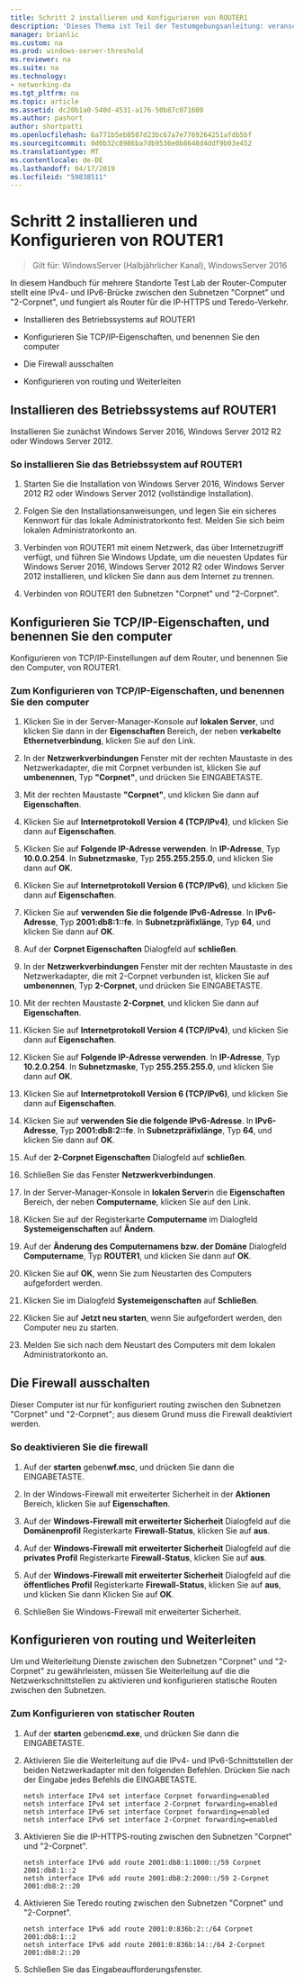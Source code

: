 ```yaml
---
title: Schritt 2 installieren und Konfigurieren von ROUTER1
description: 'Dieses Thema ist Teil der Testumgebungsanleitung: veranschaulichen von DirectAccess Multisite-Bereitstellung für Windows Server 2016'
manager: brianlic
ms.custom: na
ms.prod: windows-server-threshold
ms.reviewer: na
ms.suite: na
ms.technology:
- networking-da
ms.tgt_pltfrm: na
ms.topic: article
ms.assetid: dc20b1a0-540d-4531-a176-50b87c071600
ms.author: pashort
author: shortpatti
ms.openlocfilehash: 6a771b5eb8587d23bc67a7e7769264251afdb5bf
ms.sourcegitcommit: 0d0b32c8986ba7db9536e0b8648d4ddf9b03e452
ms.translationtype: MT
ms.contentlocale: de-DE
ms.lasthandoff: 04/17/2019
ms.locfileid: "59838511"
---
```

# <a name="step-2-install-and-configure-router1"></a>Schritt 2 installieren und Konfigurieren von ROUTER1

>Gilt für: WindowsServer (Halbjährlicher Kanal), WindowsServer 2016

In diesem Handbuch für mehrere Standorte Test Lab der Router-Computer stellt eine IPv4- und IPv6-Brücke zwischen den Subnetzen "Corpnet" und "2-Corpnet", und fungiert als Router für die IP-HTTPS und Teredo-Verkehr.  
  
- Installieren des Betriebssystems auf ROUTER1 
  
- Konfigurieren Sie TCP/IP-Eigenschaften, und benennen Sie den computer  
  
- Die Firewall ausschalten
  
- Konfigurieren von routing und Weiterleiten
  
## <a name="install-the-operating-system-on-router1"></a>Installieren des Betriebssystems auf ROUTER1  
Installieren Sie zunächst Windows Server 2016, Windows Server 2012 R2 oder Windows Server 2012.  
  
### <a name="to-install-the-operating-system-on-router1"></a>So installieren Sie das Betriebssystem auf ROUTER1  
  
1.  Starten Sie die Installation von Windows Server 2016, Windows Server 2012 R2 oder Windows Server 2012 (vollständige Installation).  
  
2.  Folgen Sie den Installationsanweisungen, und legen Sie ein sicheres Kennwort für das lokale Administratorkonto fest. Melden Sie sich beim lokalen Administratorkonto an.  
  
3.  Verbinden von ROUTER1 mit einem Netzwerk, das über Internetzugriff verfügt, und führen Sie Windows Update, um die neuesten Updates für Windows Server 2016, Windows Server 2012 R2 oder Windows Server 2012 installieren, und klicken Sie dann aus dem Internet zu trennen.  
  
4.  Verbinden von ROUTER1 den Subnetzen "Corpnet" und "2-Corpnet".  
  
## <a name="configure-tcpip-properties-and-rename-the-computer"></a>Konfigurieren Sie TCP/IP-Eigenschaften, und benennen Sie den computer  
Konfigurieren von TCP/IP-Einstellungen auf dem Router, und benennen Sie den Computer, von ROUTER1.  
  
### <a name="to-configure-tcpip-properties-and-rename-the-computer"></a>Zum Konfigurieren von TCP/IP-Eigenschaften, und benennen Sie den computer  
  
1.  Klicken Sie in der Server-Manager-Konsole auf **lokalen Server**, und klicken Sie dann in der **Eigenschaften** Bereich, der neben **verkabelte Ethernetverbindung**, klicken Sie auf den Link.  
  
2.  In der **Netzwerkverbindungen** Fenster mit der rechten Maustaste in des Netzwerkadapter, die mit Corpnet verbunden ist, klicken Sie auf **umbenennen**, Typ **"Corpnet"**, und drücken Sie EINGABETASTE.  
  
3.  Mit der rechten Maustaste **"Corpnet"**, und klicken Sie dann auf **Eigenschaften**.  
  
4.  Klicken Sie auf **Internetprotokoll Version 4 (TCP/IPv4)**, und klicken Sie dann auf **Eigenschaften**.  
  
5.  Klicken Sie auf **Folgende IP-Adresse verwenden**. In **IP-Adresse**, Typ **10.0.0.254**. In **Subnetzmaske**, Typ **255.255.255.0**, und klicken Sie dann auf **OK**.  
  
6.  Klicken Sie auf **Internetprotokoll Version 6 (TCP/IPv6)**, und klicken Sie dann auf **Eigenschaften**.  
  
7.  Klicken Sie auf **verwenden Sie die folgende IPv6-Adresse**. In **IPv6-Adresse**, Typ **2001:db8:1::fe**. In **Subnetzpräfixlänge**, Typ **64**, und klicken Sie dann auf **OK**.  
  
8.  Auf der **Corpnet Eigenschaften** Dialogfeld auf **schließen**.  
  
9. In der **Netzwerkverbindungen** Fenster mit der rechten Maustaste in des Netzwerkadapter, die mit 2-Corpnet verbunden ist, klicken Sie auf **umbenennen**, Typ **2-Corpnet**, und drücken Sie EINGABETASTE.  
  
10. Mit der rechten Maustaste **2-Corpnet**, und klicken Sie dann auf **Eigenschaften**.  
  
11. Klicken Sie auf **Internetprotokoll Version 4 (TCP/IPv4)**, und klicken Sie dann auf **Eigenschaften**.  
  
12. Klicken Sie auf **Folgende IP-Adresse verwenden**. In **IP-Adresse**, Typ **10.2.0.254**. In **Subnetzmaske**, Typ **255.255.255.0**, und klicken Sie dann auf **OK**.  
  
13. Klicken Sie auf **Internetprotokoll Version 6 (TCP/IPv6)**, und klicken Sie dann auf **Eigenschaften**.  
  
14. Klicken Sie auf **verwenden Sie die folgende IPv6-Adresse**. In **IPv6-Adresse**, Typ **2001:db8:2::fe**. In **Subnetzpräfixlänge**, Typ **64**, und klicken Sie dann auf **OK**.  
  
15. Auf der **2-Corpnet Eigenschaften** Dialogfeld auf **schließen**.  
  
16. Schließen Sie das Fenster **Netzwerkverbindungen**.  
  
17. In der Server-Manager-Konsole in **lokalen Server**in die **Eigenschaften** Bereich, der neben **Computername**, klicken Sie auf den Link.  
  
18. Klicken Sie auf der Registerkarte **Computername** im Dialogfeld **Systemeigenschaften** auf **Ändern**.  
  
19. Auf der **Änderung des Computernamens bzw. der Domäne** Dialogfeld **Computername**, Typ **ROUTER1**, und klicken Sie dann auf **OK**.  
  
20. Klicken Sie auf **OK**, wenn Sie zum Neustarten des Computers aufgefordert werden.  
  
21. Klicken Sie im Dialogfeld **Systemeigenschaften** auf **Schließen**.  
  
22. Klicken Sie auf **Jetzt neu starten**, wenn Sie aufgefordert werden, den Computer neu zu starten.  
  
23. Melden Sie sich nach dem Neustart des Computers mit dem lokalen Administratorkonto an.  
  
## <a name="turn-off-the-firewall"></a>Die Firewall ausschalten  
Dieser Computer ist nur für konfiguriert routing zwischen den Subnetzen "Corpnet" und "2-Corpnet"; aus diesem Grund muss die Firewall deaktiviert werden.  
  
### <a name="to-turn-off-the-firewall"></a>So deaktivieren Sie die firewall  
  
1.  Auf der **starten** geben**wf.msc**, und drücken Sie dann die EINGABETASTE.  
  
2.  In der Windows-Firewall mit erweiterter Sicherheit in der **Aktionen** Bereich, klicken Sie auf **Eigenschaften**.  
  
3.  Auf der **Windows-Firewall mit erweiterter Sicherheit** Dialogfeld auf die **Domänenprofil** Registerkarte **Firewall-Status**, klicken Sie auf **aus**.  
  
4.  Auf der **Windows-Firewall mit erweiterter Sicherheit** Dialogfeld auf die **privates Profil** Registerkarte **Firewall-Status**, klicken Sie auf **aus**.  
  
5.  Auf der **Windows-Firewall mit erweiterter Sicherheit** Dialogfeld auf die **öffentliches Profil** Registerkarte **Firewall-Status**, klicken Sie auf **aus**, und klicken Sie dann Klicken Sie auf **OK**.  
  
6.  Schließen Sie Windows-Firewall mit erweiterter Sicherheit.  
  
## <a name="configure-routing-and-forwarding"></a>Konfigurieren von routing und Weiterleiten  
Um und Weiterleitung Dienste zwischen den Subnetzen "Corpnet" und "2-Corpnet" zu gewährleisten, müssen Sie Weiterleitung auf die die Netzwerkschnittstellen zu aktivieren und konfigurieren statische Routen zwischen den Subnetzen.  
  
### <a name="to-configure-static-routes"></a>Zum Konfigurieren von statischer Routen  
  
1.  Auf der **starten** geben**cmd.exe**, und drücken Sie dann die EINGABETASTE.  
  
2.  Aktivieren Sie die Weiterleitung auf die IPv4- und IPv6-Schnittstellen der beiden Netzwerkadapter mit den folgenden Befehlen. Drücken Sie nach der Eingabe jedes Befehls die EINGABETASTE.  
  
    ```  
    netsh interface IPv4 set interface Corpnet forwarding=enabled  
    netsh interface IPv4 set interface 2-Corpnet forwarding=enabled  
    netsh interface IPv6 set interface Corpnet forwarding=enabled  
    netsh interface IPv6 set interface 2-Corpnet forwarding=enabled  
    ```  
  
3.  Aktivieren Sie die IP-HTTPS-routing zwischen den Subnetzen "Corpnet" und "2-Corpnet".  
  
    ```  
    netsh interface IPv6 add route 2001:db8:1:1000::/59 Corpnet 2001:db8:1::2  
    netsh interface IPv6 add route 2001:db8:2:2000::/59 2-Corpnet 2001:db8:2::20  
    ```  
  
4.  Aktivieren Sie Teredo routing zwischen den Subnetzen "Corpnet" und "2-Corpnet".  
  
    ```  
    netsh interface IPv6 add route 2001:0:836b:2::/64 Corpnet 2001:db8:1::2  
    netsh interface IPv6 add route 2001:0:836b:14::/64 2-Corpnet 2001:db8:2::20  
    ```  
  
5.  Schließen Sie das Eingabeaufforderungsfenster.

